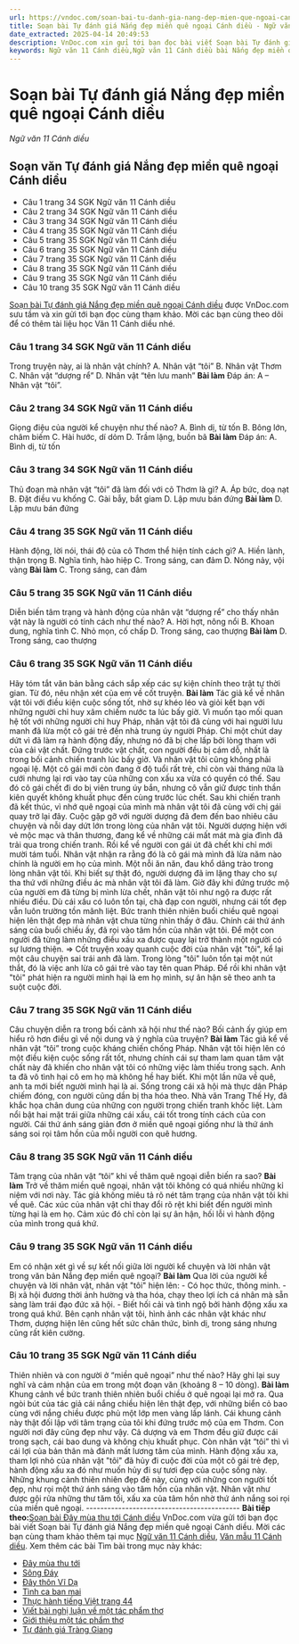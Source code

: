 ```yaml
---
url: https://vndoc.com/soan-bai-tu-danh-gia-nang-dep-mien-que-ngoai-canh-dieu-307069
title: Soạn bài Tự đánh giá Nắng đẹp miền quê ngoại Cánh diều - Ngữ văn 11 Cánh diều - VnDoc.com
date_extracted: 2025-04-14 20:49:53
description: VnDoc.com xin gửi tới bạn đọc bài viết Soạn bài Tự đánh giá Nắng đẹp miền quê ngoại Cánh diều. Mời các bạn cùng tham khảo để có thêm tài liệu soạn văn 11 Cánh diều nhé.
keywords: Ngữ văn 11 Cánh diều,Ngữ văn 11 Cánh diều bài Nắng đẹp miền quê ngoại,Soạn văn 11 Cánh diều,văn 11 Cánh diều,soạn văn 11,soạn bài 11 cánh diều,ngữ văn 11 cd,Soạn bài Tự đánh giá Nắng đẹp miền quê ngoại Cánh diều,Soạn bài Tự đánh giá Nắng đẹp miền quê ngoại,Soạn bài Nắng đẹp miền quê ngoại,Soạn văn Nắng đẹp miền quê ngoại,Nắng đẹp miền quê ngoại
---
```


# Soạn bài Tự đánh giá Nắng đẹp miền quê ngoại Cánh diều
 _Ngữ văn 11 Cánh diều_
## Soạn văn Tự đánh giá Nắng đẹp miền quê ngoại Cánh diều
  * Câu 1 trang 34 SGK Ngữ văn 11 Cánh diều
  * Câu 2 trang 34 SGK Ngữ văn 11 Cánh diều
  * Câu 3 trang 34 SGK Ngữ văn 11 Cánh diều
  * Câu 4 trang 35 SGK Ngữ văn 11 Cánh diều
  * Câu 5 trang 35 SGK Ngữ văn 11 Cánh diều
  * Câu 6 trang 35 SGK Ngữ văn 11 Cánh diều
  * Câu 7 trang 35 SGK Ngữ văn 11 Cánh diều
  * Câu 8 trang 35 SGK Ngữ văn 11 Cánh diều
  * Câu 9 trang 35 SGK Ngữ văn 11 Cánh diều
  * Câu 10 trang 35 SGK Ngữ văn 11 Cánh diều

[Soạn bài Tự đánh giá Nắng đẹp miền quê ngoại Cánh diều](<https://vndoc.com/soan-bai-tu-danh-gia-nang-dep-mien-que-ngoai-canh-dieu-307069>) được VnDoc.com sưu tầm và xin gửi tới bạn đọc cùng tham khảo. Mời các bạn cùng theo dõi để có thêm tài liệu học Văn 11 Cánh diều nhé.
### Câu 1 trang 34 SGK Ngữ văn 11 Cánh diều
Trong truyện này, ai là nhân vật chính?
A. Nhân vật “tôi”
B. Nhân vật Thơm
C. Nhân vật “dượng rể”
D. Nhân vật “tên lưu manh”
**Bài làm**
Đáp án: A – Nhân vật “tôi”.
### Câu 2 trang 34 SGK Ngữ văn 11 Cánh diều
Giọng điệu của người kể chuyện như thế nào?
A. Bình dị, từ tốn
B. Bông lớn, châm biếm
C. Hài hước, dí dỏm
D. Trầm lặng, buồn bã
**Bài làm**
Đáp án: A. Bình dị, từ tốn
### Câu 3 trang 34 SGK Ngữ văn 11 Cánh diều
Thủ đoạn mà nhân vật “tôi” đã làm đối với cô Thơm là gì?
A. Áp bức, doạ nạt
B. Đặt điều vu khống
C. Gài bẫy, bắt giam
D. Lập mưu bán đứng
**Bài làm**
D. Lập mưu bán đứng
### Câu 4 trang 35 SGK Ngữ văn 11 Cánh diều
Hành động, lời nói, thái độ của cô Thơm thể hiện tính cách gì?
A. Hiền lành, thận trọng
B. Nghĩa tình, hào hiệp
C. Trong sáng, can đảm
D. Nóng nảy, vội vàng
**Bài làm**
C. Trong sáng, can đảm
### Câu 5 trang 35 SGK Ngữ văn 11 Cánh diều
Diễn biến tâm trạng và hành động của nhân vật “dượng rể” cho thấy nhân vật này là người có tính cách như thế nào?
A. Hời hợt, nông nổi
B. Khoan dung, nghĩa tình
C. Nhỏ mọn, cố chấp
D. Trong sáng, cao thượng
**Bài làm**
D. Trong sáng, cao thượng
### Câu 6 trang 35 SGK Ngữ văn 11 Cánh diều
Hãy tóm tắt văn bản bằng cách sắp xếp các sự kiện chính theo trật tự thời gian. Từ đó, nêu nhận xét của em về cốt truyện.
**Bài làm**
Tác giả kể về nhân vật tôi với điều kiện cuộc sống tốt, nhờ sự khéo léo và giỏi kết bạn với những người chỉ huy xâm chiếm nước ta lúc bấy giờ. Vì muốn tạo mối quan hệ tốt với những người chỉ huy Pháp, nhân vật tôi đã cùng với hai người lưu manh đã lừa một cô gái trẻ đến nhà trung úy người Pháp. Chỉ một chút day dứt vì đã làm ra hành động đấy, nhưng nó đã bị che lấp bởi lòng tham với của cải vật chất. Đứng trước vật chất, con người đều bị cám dỗ, nhất là trong bối cảnh chiến tranh lúc bấy giờ. Và nhân vật tôi cũng không phải ngoại lệ. Một cô gái mới còn đang ở độ tuổi rất trẻ, chỉ còn vài tháng nữa là cưới nhưng lại rơi vào tay của những con xấu xa vừa có quyền có thế. Sau đó cô gái chết đi do bị viên trung úy bắn, nhưng cô vẫn giữ được tinh thần kiên quyết không khuất phục đến cùng trước lúc chết. Sau khi chiến tranh đã kết thúc, vì nhớ quê ngoại của mình mà nhân vật tôi đã cùng với chị gái quay trở lại đây. Cuộc gặp gỡ với người dượng đã đem đến bao nhiêu câu chuyện và nỗi day dứt lớn trong lòng của nhân vật tôi. Người dượng hiện với vẻ mộc mạc và thân thương, đang kể về những cái mất mát mà gia đình đã trải qua trong chiến tranh. Rồi kể về người con gái út đã chết khi chỉ mới mười tám tuổi. Nhân vật nhận ra rằng đó là cô gái mà mình đã lừa năm nào chính là người em họ của mình. Một nỗi ăn năn, đau khổ dâng trào trong lòng nhân vật tôi. Khi biết sự thật đó, người dượng đã im lặng thay cho sự tha thứ với những điều ác mà nhân vật tôi đã làm. Giờ đây khi đứng trước mộ của người em đã từng bị mình lừa chết, nhân vật tôi như ngộ ra được rất nhiều điều. Dù cái xấu có luôn tồn tại, chà đạp con người, nhưng cái tốt đẹp vẫn luôn trường tồn mãnh liệt. Bức tranh thiên nhiên buổi chiều quê ngoại hiện lên thật đẹp mà nhân vật chưa từng nhìn thấy ở đâu. Chính cái thứ ánh sáng của buổi chiều ấy, đã rọi vào tâm hồn của nhân vật tôi. Để một con người đã từng làm những điều xấu xa được quay lại trở thành một người có sự lương thiện.
=> Cốt truyện xoay quanh cuộc đời của nhân vật "tôi", kể lại một câu chuyện sai trái anh đã làm. Trong lòng "tôi" luôn tồn tại một nút thắt, đó là việc anh lừa cô gái trẻ vào tay tên quan Pháp. Để rồi khi nhân vật "tôi" phát hiện ra người mình hại là em họ mình, sự ân hận sẽ theo anh ta suột cuộc đời.
### Câu 7 trang 35 SGK Ngữ văn 11 Cánh diều
Câu chuyện diễn ra trong bối cảnh xã hội như thế nào? Bối cảnh ấy giúp em hiểu rõ hơn điều gì về nội dung và ý nghĩa của truyện?
**Bài làm**
Tác giả kể về nhân vật “tôi” trong cuộc kháng chiến chống Pháp. Nhân vật tôi hiện lên có một điều kiện cuộc sống rất tốt, nhưng chính cái sự tham lam quan tâm vật chất này đã khiến cho nhân vật tôi có những việc làm thiếu trong sạch. Anh ta đã vô tình hại cô em họ mà không hề hay biết. Khi một lần nữa về quê, anh ta mới biết người mình hại là ai.
Sống trong cái xã hội mà thực dân Pháp chiếm đóng, con người cũng dần bị tha hóa theo. Nhà văn Trang Thế Hy, đã khắc họa chân dung của những con người trong chiến tranh khốc liệt. Làm nổi bật hai mặt trái giữa những cái xấu, cái tốt trong tính cách của con người. Cái thứ ánh sáng giản đơn ở miền quê ngoại giống như là thứ ánh sáng soi rọi tâm hồn của mỗi người con quê hương.
### Câu 8 trang 35 SGK Ngữ văn 11 Cánh diều
Tâm trạng của nhân vật “tôi” khi về thăm quê ngoại diễn biến ra sao?
**Bài làm**
Trở về thăm miền quê ngoại, nhân vật tôi không có quá nhiều những kỉ niệm với nơi này. Tác giả không miêu tả rõ nét tâm trạng của nhân vật tôi khi về quê. Các xúc của nhân vật chỉ thay đổi rõ rệt khi biết đến người mình từng hại là em họ. Cảm xúc đó chỉ còn lại sự ân hận, hối lỗi vì hành động của mình trong quá khứ.
### Câu 9 trang 35 SGK Ngữ văn 11 Cánh diều
Em có nhận xét gì về sự kết nối giữa lời người kể chuyện và lời nhân vật trong văn bản Nắng đẹp miền quê ngoại?
**Bài làm**
Qua lời của người kể chuyện và lời nhân vật, nhân vật "tôi" hiện lên:
\- Có học thức, thông minh.
\- Bị xã hội đương thời ảnh hường và tha hóa, chạy theo lợi ích cá nhân mà sẵn sàng làm trái đạo đức xã hội.
\- Biết hối cải và tình ngộ bởi hành động xấu xa trong quá khứ.
Bên cạnh nhân vật tôi, hình ảnh các nhân vật khác như Thơm, dượng hiện lên cũng hết sức chân thức, bình dị, trong sáng nhưng cũng rất kiên cường.
### Câu 10 trang 35 SGK Ngữ văn 11 Cánh diều
Thiên nhiên và con người ở “miền quê ngoại” như thế nào? Hãy ghi lại suy nghĩ và cảm nhận của em trong một đoạn văn \(khoảng 8 – 10 dòng\).
**Bài làm**
Khung cảnh về bức tranh thiên nhiên buổi chiều ở quê ngoại lại mở ra. Qua ngòi bút của tác giả cái nắng chiều hiện lên thật đẹp, với những biển cỏ bao cùng với nắng chiều được phủ một lớp men vàng lấp lánh. Cái khung cảnh này thật đối lập với tâm trạng của tôi khi đứng trước mộ của em Thơm. Con người nơi đây cũng đẹp như vậy. Cả dượng và em Thơm đều giữ được cái trong sạch, cái bao dung và không chịu khuất phục. Còn nhân vật “tôi” thì vì cái lợi của bản thân mà đánh mất lương tâm của mình. Hành động xấu xa, tham lợi nhỏ của nhân vật "tôi" đã hủy đi cuộc đời của một cô gái trẻ đẹp, hành động xấu xa đó như muốn hủy đi sự tươi đẹp của cuộc sống này. Những khung cảnh thiên nhiên đẹp đẽ này, cùng với những con người tốt đẹp, như rọi một thứ ánh sáng vào tâm hồn của nhân vật. Nhân vật như được gội rửa những thư tăm tối, xấu xa của tâm hồn nhờ thứ ánh nắng soi rọi của miền quê ngoại.
\-------------------------------------------
**Bài tiếp theo:**[Soạn bài Đây mùa thu tới Cánh diều](<https://vndoc.com/soan-bai-day-mua-thu-toi-canh-dieu-307072>)
VnDoc.com vừa gửi tới bạn đọc bài viết Soạn bài Tự đánh giá Nắng đẹp miền quê ngoại Cánh diều. Mời các bạn cùng tham khảo thêm tại mục [Ngữ văn 11 Cánh diều](<https://vndoc.com/ngu-van-11-canh-dieu>), [Văn mẫu 11 Cánh diều](<https://vndoc.com/van-mau-lop-11-canh-dieu>).
Xem thêm các bài Tìm bài trong mục này khác:
  * [Đây mùa thu tới](</soan-bai-day-mua-thu-toi-canh-dieu-307072>)
  * [Sông Đáy](</soan-bai-song-day-canh-dieu-307076>)
  * [Đây thôn Vĩ Dạ](</soan-bai-day-thon-vi-da-canh-dieu-307079>)
  * [Tình ca ban mai](</soan-bai-tinh-ca-ban-mai-canh-dieu-307081>)
  * [Thực hành tiếng Việt trang 44](</soan-bai-thuc-hanh-tieng-viet-trang-44-canh-dieu-307087>)
  * [Viết bài nghị luận về một tác phẩm thơ](</soan-bai-viet-bai-nghi-luan-ve-mot-tac-pham-tho-canh-dieu-307088>)
  * [Giới thiệu một tác phẩm thơ](</soan-bai-gioi-thieu-mot-tac-pham-tho-canh-dieu-307089>)
  * [Tự đánh giá Tràng Giang](</soan-bai-tu-danh-gia-trang-giang-canh-dieu-307091>)

